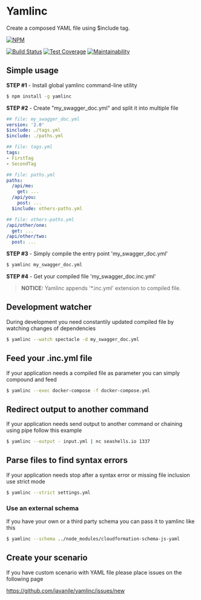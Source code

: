 # Yamlinc
Create a composed YAML file using $include tag.

[![NPM](https://nodei.co/npm/yamlinc.png?compact=true)](https://nodei.co/npm/yamlinc/)

[![Build Status](https://travis-ci.org/javanile-bot/yamlinc.svg?branch=master)](https://travis-ci.org/javanile-bot/yamlinc)
[![Test Coverage](https://api.codeclimate.com/v1/badges/43662de1f27dc3629953/test_coverage)](https://codeclimate.com/github/javanile-bot/yamlinc/test_coverage)
[![Maintainability](https://api.codeclimate.com/v1/badges/43662de1f27dc3629953/maintainability)](https://codeclimate.com/github/javanile-bot/yamlinc/maintainability)

## Simple usage

**STEP #1** - Install global yamlinc command-line utility
```bash
$ npm install -g yamlinc
```

**STEP #2** - Create "my_swagger_doc.yml" and split it into multiple file  
```yaml
## file: my_swagger_doc.yml
version: '2.0'
$include: ./tags.yml
$include: ./paths.yml
```
```yaml
## file: tags.yml
tags:
- FirstTag
- SecondTag
```
```yaml
## file: paths.yml
paths:
  /api/me:
    get: ...      
  /api/you:
    post: ...
  $include: others-paths.yml
```
```yaml
## file: others-paths.yml
/api/other/one:
  get: ...      
/api/other/two:
  post: ...
```

**STEP #3** - Simply compile the entry point 'my_swagger_doc.yml'
```bash
$ yamlinc my_swagger_doc.yml
```

**STEP #4** - Get your compiled file 'my_swagger_doc.inc.yml'
> **NOTICE:** Yamlinc appends '*.inc.yml' extension to compiled file.

## Development watcher
During development you need constantily updated compiled file by watching changes of dependencies

```bash
$ yamlinc --watch spectacle -d my_swagger_doc.yml
```

## Feed your .inc.yml file
If your application needs a compiled file as parameter you can simply compound and feed

```bash
$ yamlinc --exec docker-compose -f docker-compose.yml
```

## Redirect output to another command
If your application needs send output to another command or chaining using pipe follow this example

```bash
$ yamlinc --output - input.yml | nc seashells.io 1337
```

## Parse files to find syntax errors
If your application needs stop after a syntax error or missing file inclusion use strict mode

```bash
$ yamlinc --strict settings.yml
```

### Use an external schema
If you have your own or a third party schema you can pass it to yamlinc like this

```bash
$ yamlinc --schema ../node_modules/cloudformation-schema-js-yaml
```

## Create your scenario
If you have custom scenario with YAML file please place issues on the following page

https://github.com/javanile/yamlinc/issues/new
